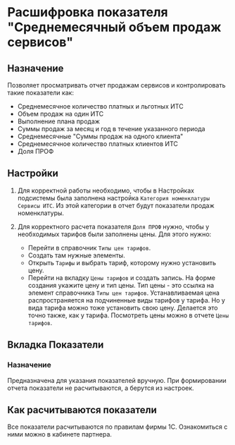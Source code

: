 # Расшифровка показателя "Среднемесячный объем продаж сервисов"

## Назначение

Позволяет просматривать отчет продажам сервисов и контролировать такие показатели как:

* Среднемесячное количество платных и льготных ИТС
* Объем продаж на один ИТС
* Выполнение плана продаж
* Суммы продаж за месяц и год в течение указанного периода
* Среднемесячные "Суммы продаж на одного клиента"
* Среднемесячное количество платных клиентов ИТС
* Доля ПРОФ

## Настройки

1. Для корректной работы необходимо, чтобы в Настройках подсистемы была заполнена настройка ``Категория номенклатуры Сервисы ИТС``.
Из этой категории в отчет будут показатели продаж номенклатуры.

2. Для корректного расчета показателя ``Доля ПРОФ`` нужно, чтобы у необходимых тарифов были заполнены цены. Для этого нужно:
    * Перейти в справочник ``Типы цен тарифов``.
    * Создать там нужные элементы.
    * Открыть ``Тарифы`` и выбрать тариф, которому нужно установить цену.
    * Перейти на вкладку ``Цены тарифов`` и создать запись. На форме создания укажите цену и тип цены. Тип цены - это ссылка на элемент справочника ``Типы цен тарифов``. Устанавливаемая цена распространяется на подчиненные виды тарифов у тарифа. Но у вида тарифа можно тоже установить свою цену. Делается это точно также, как у тарифа. Посмотреть цены можно в отчете ``Цены тарифов``.
    
## Вкладка Показатели

### Назначение

Предназначена для указания показателей вручную. При формировании отчета показатели не расчитываются, а берутся из настроек.

## Как расчитываются показатели

Все показатели расчитываются по правилам фирмы 1С. Ознакомиться с ними можно в кабинете партнера.
